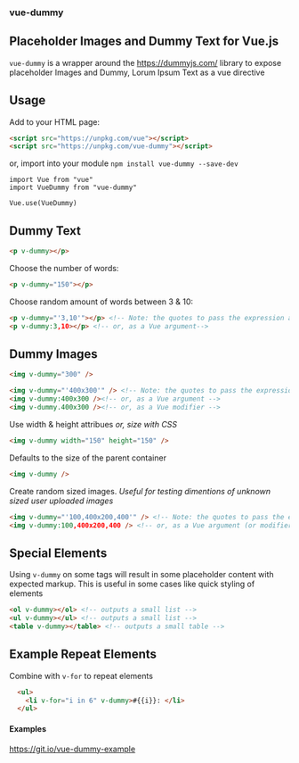 ### vue-dummy
## Placeholder Images and Dummy Text for Vue.js

`vue-dummy` is a wrapper around the https://dummyjs.com/ library to expose placeholder Images and Dummy, Lorum Ipsum Text as a vue directive

## Usage

Add to your HTML page:

```HTML
<script src="https://unpkg.com/vue"></script>
<script src="https://unpkg.com/vue-dummy"></script>
```

or, import into your module `npm install vue-dummy --save-dev`

```JS
import Vue from "vue"
import VueDummy from "vue-dummy"

Vue.use(VueDummy)
```

## Dummy Text

```HTML
<p v-dummy></p>
```

Choose the number of words:
```HTML
<p v-dummy="150"></p>
```

Choose random amount of words between 3 & 10:
```HTML
<p v-dummy="'3,10'"></p> <!-- Note: the quotes to pass the expression as a string -->
<p v-dummy:3,10></p> <!-- or, as a Vue argument-->
```


## Dummy Images

```HTML
<img v-dummy="300" />
```

```HTML
<img v-dummy="'400x300'" /> <!-- Note: the quotes to pass the expression as a string -->
<img v-dummy:400x300 /><!-- or, as a Vue argument -->
<img v-dummy.400x300 /><!-- or, as a Vue modifier -->
```

Use width & height attribues _or, size with CSS_
```HTML
<img v-dummy width="150" height="150" />
```

Defaults to the size of the parent container
```HTML
<img v-dummy />
```

Create random sized images. _Useful for testing dimentions of unknown sized user uploaded images_
```HTML
<img v-dummy="'100,400x200,400'" /> <!-- Note: the quotes to pass the expression as a string -->
<img v-dummy:100,400x200,400 /> <!-- or, as a Vue argument (or modifier) -->
```


## Special Elements

Using `v-dummy` on some tags will result in some placeholder content with expected markup. This is useful in some cases like quick styling of elements
```HTML
<ol v-dummy></ol> <!-- outputs a small list -->
<ul v-dummy></ul> <!-- outputs a small list -->
<table v-dummy></table> <!-- outputs a small table -->
```

## Example Repeat Elements

Combine with `v-for` to repeat elements

```HTML
  <ul>
    <li v-for="i in 6" v-dummy>#{{i}}: </li>
  </ul>
```

#### Examples
https://git.io/vue-dummy-example
